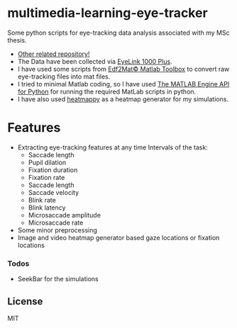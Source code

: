 # multimedia-learning-eye-tracker
Some python scripts for eye-tracking data analysis associated with my MSc thesis.
- [Other related repository!](https://github.com/K-Hun/multimedia-learning-hci)
- The Data have been collected via [EyeLink 1000 Plus](https://www.sr-research.com/eyelink-1000-plus).
- I have used some scripts from [Edf2Mat© Matlab Toolbox](https://github.com/uzh/edf-converter) to convert raw eye-tracking files into mat files.
- I tried to minimal Matlab coding, so I have used [The MATLAB Engine API for Python](https://www.mathworks.com/help/matlab/matlab-engine-for-python.html) for running the required MatLab scripts in python.
- I have also used [heatmappy](https://github.com/Matheus-1095/Heatmap) as a heatmap generator for my simulations.

# Features

  - Extracting eye-tracking features at any time Intervals of the task:
    * Saccade length
    * Pupil dilation
    * Fixation duration
    * Fixation rate
    * Saccade length
    * Saccade velocity
    * Blink rate
    * Blink latency
    * Microsaccade amplitude
    * Microsaccade rate
  - Some minor preprocessing
  - Image and video heatmap generator based gaze locations or fixation locations




### Todos

 - SeekBar for the simulations

License
----

MIT
